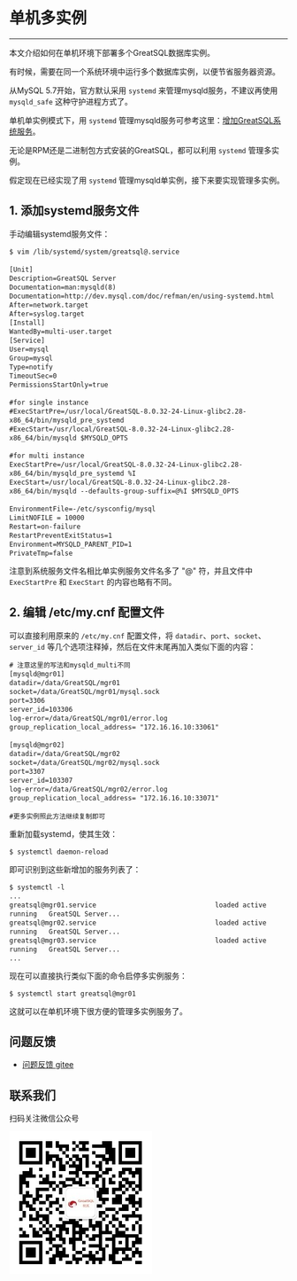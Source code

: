 # 单机多实例
---

本文介绍如何在单机环境下部署多个GreatSQL数据库实例。

有时候，需要在同一个系统环境中运行多个数据库实例，以便节省服务器资源。

从MySQL 5.7开始，官方默认采用 `systemd` 来管理mysqld服务，不建议再使用 `mysqld_safe` 这种守护进程方式了。

单机单实例模式下，用 `systemd` 管理mysqld服务可参考这里：[增加GreatSQL系统服务](/4-install-guide/3-install-with-tarball.md#34-增加GreatSQL系统服务)。

无论是RPM还是二进制包方式安装的GreatSQL，都可以利用 `systemd` 管理多实例。

假定现在已经实现了用 `systemd` 管理mysqld单实例，接下来要实现管理多实例。

## 1. 添加systemd服务文件

手动编辑systemd服务文件：
```
$ vim /lib/systemd/system/greatsql@.service

[Unit]
Description=GreatSQL Server
Documentation=man:mysqld(8)
Documentation=http://dev.mysql.com/doc/refman/en/using-systemd.html
After=network.target
After=syslog.target
[Install]
WantedBy=multi-user.target
[Service]
User=mysql
Group=mysql
Type=notify
TimeoutSec=0
PermissionsStartOnly=true

#for single instance
#ExecStartPre=/usr/local/GreatSQL-8.0.32-24-Linux-glibc2.28-x86_64/bin/mysqld_pre_systemd
#ExecStart=/usr/local/GreatSQL-8.0.32-24-Linux-glibc2.28-x86_64/bin/mysqld $MYSQLD_OPTS

#for multi instance
ExecStartPre=/usr/local/GreatSQL-8.0.32-24-Linux-glibc2.28-x86_64/bin/mysqld_pre_systemd %I
ExecStart=/usr/local/GreatSQL-8.0.32-24-Linux-glibc2.28-x86_64/bin/mysqld --defaults-group-suffix=@%I $MYSQLD_OPTS

EnvironmentFile=-/etc/sysconfig/mysql
LimitNOFILE = 10000
Restart=on-failure
RestartPreventExitStatus=1
Environment=MYSQLD_PARENT_PID=1
PrivateTmp=false
```
注意到系统服务文件名相比单实例服务文件名多了 "@" 符，并且文件中 `ExecStartPre` 和 `ExecStart` 的内容也略有不同。

## 2. 编辑 /etc/my.cnf 配置文件

可以直接利用原来的 `/etc/my.cnf` 配置文件，将 `datadir`、`port`、`socket`、`server_id` 等几个选项注释掉，然后在文件末尾再加入类似下面的内容：
```
# 注意这里的写法和mysqld_multi不同
[mysqld@mgr01]
datadir=/data/GreatSQL/mgr01
socket=/data/GreatSQL/mgr01/mysql.sock
port=3306
server_id=103306
log-error=/data/GreatSQL/mgr01/error.log
group_replication_local_address= "172.16.16.10:33061"

[mysqld@mgr02]
datadir=/data/GreatSQL/mgr02
socket=/data/GreatSQL/mgr02/mysql.sock
port=3307
server_id=103307
log-error=/data/GreatSQL/mgr02/error.log
group_replication_local_address= "172.16.16.10:33071"

#更多实例照此方法继续复制即可
```

重新加载systemd，使其生效：
```
$ systemctl daemon-reload
```

即可识别到这些新增加的服务列表了：
```
$ systemctl -l
...
greatsql@mgr01.service                              loaded active running   GreatSQL Server...
greatsql@mgr02.service                              loaded active running   GreatSQL Server...
greatsql@mgr03.service                              loaded active running   GreatSQL Server...
...
```

现在可以直接执行类似下面的命令启停多实例服务：
```
$ systemctl start greatsql@mgr01
```

这就可以在单机环境下很方便的管理多实例服务了。


**问题反馈**
---
- [问题反馈 gitee](https://gitee.com/GreatSQL/GreatSQL-Manual/issues)


**联系我们**
---

扫码关注微信公众号

![greatsql-wx](/greatsql-wx.jpg)
